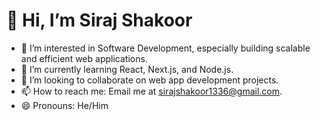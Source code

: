 # 👋 Hi, I’m Siraj Shakoor

- 👀 I’m interested in Software Development, especially building scalable and efficient web applications.
- 🌱 I’m currently learning React, Next.js, and Node.js.
- 💞️ I’m looking to collaborate on web app development projects.
- 📫 How to reach me: Email me at sirajshakoor1336@gmail.com.
- 😄 Pronouns: He/Him

